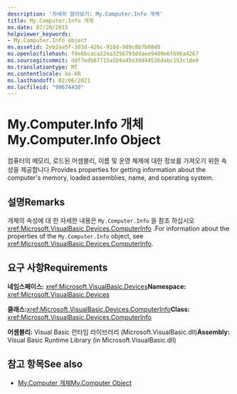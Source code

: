 ```yaml
---
description: '자세히 알아보기: My.Computer.Info 개체'
title: My.Computer.Info 개체
ms.date: 07/20/2015
helpviewer_keywords:
- My.Computer.Info object
ms.assetid: 2eb2aa5f-303d-426c-918d-989c8b7b08d0
ms.openlocfilehash: f9e6bcaca22ea3256793ddaee9409e6f696a4267
ms.sourcegitcommit: ddf7edb67715a5b9a45e3dd44536dabc153c1de0
ms.translationtype: MT
ms.contentlocale: ko-KR
ms.lasthandoff: 02/06/2021
ms.locfileid: "99674430"
---
```

# <a name="mycomputerinfo-object"></a><span data-ttu-id="8c5d8-103">My.Computer.Info 개체</span><span class="sxs-lookup"><span data-stu-id="8c5d8-103">My.Computer.Info Object</span></span>

<span data-ttu-id="8c5d8-104">컴퓨터의 메모리, 로드된 어셈블리, 이름 및 운영 체제에 대한 정보를 가져오기 위한 속성을 제공합니다.</span><span class="sxs-lookup"><span data-stu-id="8c5d8-104">Provides properties for getting information about the computer's memory, loaded assemblies, name, and operating system.</span></span>  
  
## <a name="remarks"></a><span data-ttu-id="8c5d8-105">설명</span><span class="sxs-lookup"><span data-stu-id="8c5d8-105">Remarks</span></span>  

 <span data-ttu-id="8c5d8-106">개체의 속성에 대 한 자세한 내용은 `My.Computer.Info` 을 참조 하십시오 <xref:Microsoft.VisualBasic.Devices.ComputerInfo> .</span><span class="sxs-lookup"><span data-stu-id="8c5d8-106">For information about the properties of the `My.Computer.Info` object, see <xref:Microsoft.VisualBasic.Devices.ComputerInfo>.</span></span>  
  
## <a name="requirements"></a><span data-ttu-id="8c5d8-107">요구 사항</span><span class="sxs-lookup"><span data-stu-id="8c5d8-107">Requirements</span></span>  

 <span data-ttu-id="8c5d8-108">**네임스페이스:** <xref:Microsoft.VisualBasic.Devices></span><span class="sxs-lookup"><span data-stu-id="8c5d8-108">**Namespace:** <xref:Microsoft.VisualBasic.Devices></span></span>  
  
 <span data-ttu-id="8c5d8-109">**클래스:**<xref:Microsoft.VisualBasic.Devices.ComputerInfo></span><span class="sxs-lookup"><span data-stu-id="8c5d8-109">**Class:** <xref:Microsoft.VisualBasic.Devices.ComputerInfo></span></span>  
  
 <span data-ttu-id="8c5d8-110">**어셈블리:** Visual Basic 런타임 라이브러리 (Microsoft.VisualBasic.dll)</span><span class="sxs-lookup"><span data-stu-id="8c5d8-110">**Assembly:** Visual Basic Runtime Library (in Microsoft.VisualBasic.dll)</span></span>  
  
## <a name="see-also"></a><span data-ttu-id="8c5d8-111">참고 항목</span><span class="sxs-lookup"><span data-stu-id="8c5d8-111">See also</span></span>

- [<span data-ttu-id="8c5d8-112">My.Computer 개체</span><span class="sxs-lookup"><span data-stu-id="8c5d8-112">My.Computer Object</span></span>](my-computer-object.md)
